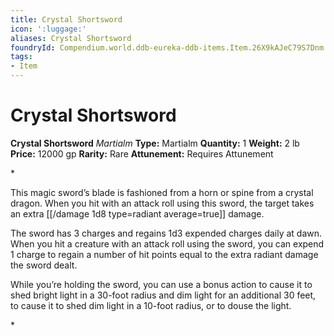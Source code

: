 ```yaml
---
title: Crystal Shortsword
icon: ':luggage:'
aliases: Crystal Shortsword
foundryId: Compendium.world.ddb-eureka-ddb-items.Item.26X9kAJeC79S7Dnm
tags:
- Item
---
```


# Crystal Shortsword

**Crystal Shortsword**
_Martialm_
**Type:** Martialm
**Quantity:** 1
**Weight:** 2 lb
**Price:** 12000 gp
**Rarity:** Rare
**Attunement:** Requires Attunement

*<p>This magic sword’s blade is fashioned from a horn or spine from a crystal dragon. When you hit with an attack roll using this sword, the target takes an extra  [[/damage 1d8 type=radiant average=true]] damage.

The sword has 3 charges and regains 1d3 expended charges daily at dawn. When you hit a creature with an attack roll using the sword, you can expend 1 charge to regain a number of hit points equal to the extra radiant damage the sword dealt.

While you’re holding the sword, you can use a bonus action to cause it to shed bright light in a 30-foot radius and dim light for an additional 30 feet, to cause it to shed dim light in a 10-foot radius, or to douse the light.</p>*